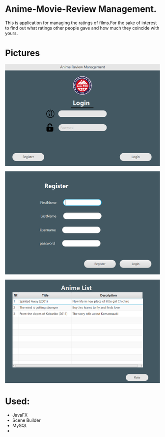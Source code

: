 # Anime-Movie-Review Management.

This is application for managing the ratings of films.For the sake of interest to find out what ratings other people gave and how much they coincide with yours. 


# Pictures
![login](https://github.com/NPaugust/FInal-Group-Project-OOP-/blob/main/screenshots/login.png)

![register](https://github.com/NPaugust/FInal-Group-Project-OOP-/blob/main/screenshots/register.png)

![animelist](https://github.com/NPaugust/FInal-Group-Project-OOP-/blob/main/screenshots/animelist.png)

 
# Used:
- JavaFX 
- Scene Builder
- MySQL
- 
# 
